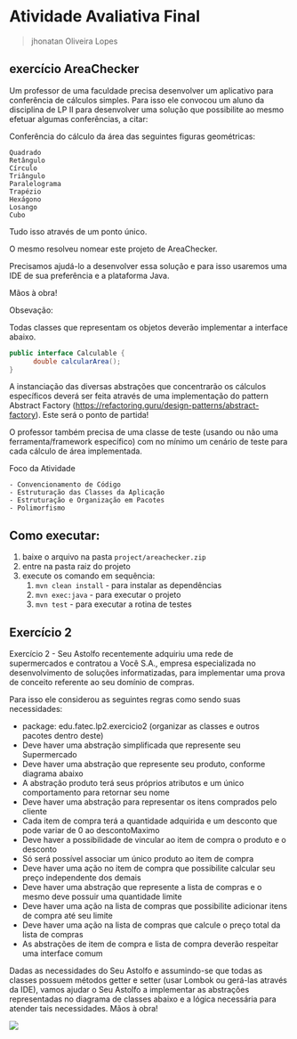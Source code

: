 # Atividade Avaliativa Final
> jhonatan Oliveira Lopes

## exercício AreaChecker

Um professor de uma faculdade precisa desenvolver um aplicativo para conferência de cálculos simples. Para isso ele convocou um aluno da disciplina de LP II para desenvolver uma solução que possibilite ao mesmo efetuar algumas conferências, a citar:

Conferência do cálculo da área das seguintes figuras geométricas:

    Quadrado
    Retângulo
    Círculo
    Triângulo
    Paralelograma
    Trapézio
    Hexágono
    Losango
    Cubo


Tudo isso através de um ponto único.

O mesmo resolveu nomear este projeto de AreaChecker.

Precisamos ajudá-lo a desenvolver essa solução e para isso usaremos uma IDE de sua preferência e a plataforma Java.

Mãos à obra!


Obsevação:

Todas classes que representam os objetos deverão implementar a interface abaixo.

```java
public interface Calculable {
      double calcularArea();
}
```

A instanciação das diversas abstrações que concentrarão os cálculos específicos deverá ser feita através de uma implementação do pattern Abstract Factory (https://refactoring.guru/design-patterns/abstract-factory). Este será o ponto de partida!

O professor também precisa de uma classe de teste (usando ou não uma ferramenta/framework específico) com no mínimo um cenário de teste para cada cálculo de área implementada.

Foco da Atividade

    - Convencionamento de Código
    - Estruturação das Classes da Aplicação
    - Estruturação e Organização em Pacotes
    - Polimorfismo

## Como executar:

1. baixe o arquivo na pasta ```project/areachecker.zip```
2. entre na pasta raiz do projeto
3. execute os comando em sequência:
    1. ```mvn clean install``` - para instalar as dependências
    2. ```mvn exec:java``` - para executar o projeto
    3. ```mvn test``` - para executar a rotina de testes

## Exercício 2

Exercício 2 - Seu Astolfo recentemente adquiriu uma rede de supermercados e contratou a Você S.A., empresa especializada no desenvolvimento de soluções informatizadas, para implementar uma prova de conceito referente ao seu domínio de compras.

Para isso ele considerou as seguintes regras como sendo suas necessidades:

* package: edu.fatec.lp2.exercicio2 (organizar as classes e outros pacotes dentro deste)
* Deve haver uma abstração simplificada que represente seu Supermercado
* Deve haver uma abstração que represente seu produto, conforme diagrama abaixo
* A abstração produto terá seus próprios atributos e um único comportamento para retornar seu nome
* Deve haver uma abstração para representar os itens comprados pelo cliente
* Cada item de compra terá a quantidade adquirida e um desconto que pode variar de 0 ao descontoMaximo
* Deve haver a possibilidade de vincular ao item de compra o produto e o desconto
* Só será possível associar um único produto ao item de compra
* Deve haver uma ação no item de compra que possibilite calcular seu preço independente dos demais
* Deve haver uma abstração que represente a lista de compras e o mesmo deve possuir uma quantidade limite
* Deve haver uma ação na lista de compras que possibilite adicionar itens de compra até seu limite
* Deve haver uma ação na lista de compras que calcule o preço total da lista de compras
* As abstrações de item de compra e lista de compra deverão respeitar uma interface comum

Dadas as necessidades do Seu Astolfo e assumindo-se que todas as classes possuem métodos getter e setter (usar Lombok ou gerá-las através da IDE), vamos ajudar o Seu Astolfo a implementar as abstrações representadas no diagrama de classes abaixo e a lógica necessária para atender tais necessidades. Mãos à obra!

![](./assets/picture1.png)
